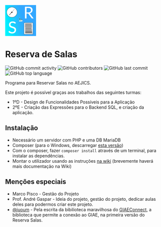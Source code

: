 <img src="assets/logo.png" width="100">

# Reserva de Salas
![GitHub commit activity](https://img.shields.io/github/commit-activity/t/aejics/reservasalas)
![GitHub contributors](https://img.shields.io/github/contributors/aejics/reservasalas)
![GitHub last commit](https://img.shields.io/github/last-commit/aejics/reservasalas)
![GitHub top language](https://img.shields.io/github/languages/top/aejics/reservasalas)

Programa para Reservar Salas no AEJICS.

Este projeto é possível graças aos trabalhos das seguintes turmas:

- 1ºD - Design de Funcionalidades Possíveis para a Aplicação
- 2ºE - Criação das Expressões para o Backend SQL, e criação da aplicação.

## Instalação

- Necessário um servidor com PHP e uma DB MariaDB
- Composer (para o Windows, descarregar [esta versão](https://getcomposer.org/Composer-Setup.exe))
- Com o composer, fazer `composer install` através de um terminal, para instalar as dependências.
- Montar o utilizador usando as instruções [na wiki](https://github.com/aejics/ReservaSalas/wiki/Configura%C3%A7%C3%A3o-MYSQL) (brevemente haverá mais documentação na Wiki)

## Menções especiais
- Marco Pisco - Gestão do Projeto
- Prof. André Gaspar - Ideia do projeto, gestão do projeto, dedicar aulas deles para podermos criar este projeto.
- [@juoum](https://github.com/itsjuoum/) - Pela escrita da bibilioteca maravilhosa do [GIAEConnect](https://github.com/itsjuoum/GIAEConnect), a biblioteca que permite a conexão ao GIAE, na primeira versão do Reserva Salas.
